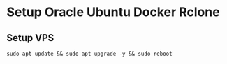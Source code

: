 # Setup Oracle Ubuntu Docker Rclone

<h2>Setup VPS</h2>

```shell
sudo apt update && sudo apt upgrade -y && sudo reboot
```
